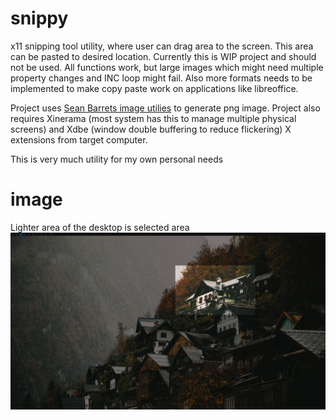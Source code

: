 # snippy
x11 snipping tool utility, where user can drag area to the screen. This area can be pasted to desired location.
Currently this is WIP project and should not be used. All functions work, but large images which might need multiple property changes and INC loop might fail.
Also more formats needs to be implemented to make copy paste work on applications like libreoffice.

Project uses [Sean Barrets image utilies](https://github.com/nothings/stb/blob/master/stb_image_write.h) to generate png image.
Project also requires Xinerama (most system has this to manage multiple physical screens) 
and Xdbe (window double buffering to reduce flickering) X extensions from target computer.

This is very much utility for my own personal needs

# image
Lighter area of the desktop is selected area
![image1](snippy_ex.png)
